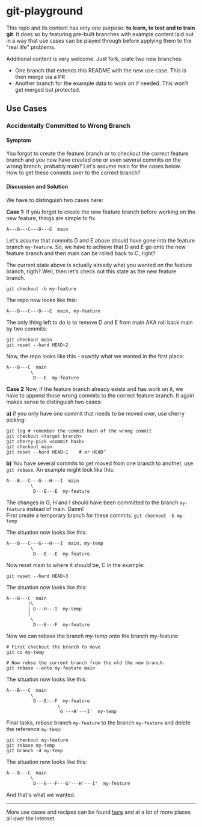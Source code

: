 # git-playground

This repo and its content has only one purpose: **to learn, to test and to
train git**. It does so by featuring pre-built branches with example content
laid out in a way that use cases can be played through before applying them to
the "real life" problems.

Additional content is very welcome. Just fork, crate two new branches:

* One branch that extends this README with the new use case. This is then merge
  via a PR
* Another branch for the example data to work on if needed. This won't get merged
  but protected.

## Use Cases

### Accidentally Committed to Wrong Branch

#### Symptom

You forgot to create the feature branch or to checkout the correct feature
branch and you now have created one or even several commits on the wrong branch,
probably main? Let's assume main for the cases below.  
How to get these commits over to the correct branch?

#### Discussion and Solution

We have to distinguish two cases here:

**Case 1:** If you forgot to create the new feature branch before working on the
new feature, things are simple to fix.

    A---B---C---D---E  main

Let's assume that commits D and E above should have gone into the feature branch
`my-feature`. So, we have to achieve that D and E go onto the new feature branch
and then main can be rolled back to C, right?

The current state above is actually already what you wanted on the feature
branch, rigth? Well, then let's check out this state as the new feature branch.

    git checkout -b my-feature

The repo now looks like this:

    A---B---C---D---E  main, my-feature

The only thing left to do is to remove D and E from main AKA roll back main by
two commits:

    git checkout main
    git reset --hard HEAD~2

Now, the repo looks like this - exactly what we wanted in the first place:

    A---B---C  main
             \
              D---E  my-feature

**Case 2**
Now, if the feature branch already exists and has work on it, we have to
append those wrong commits to the correct feature branch. It again makes sense
to distinguish two cases:

**a)** if you only have one commit that needs to be moved over, use cherry
picking:

    git log # remember the commit hash of the wrong commit
    git checkout <target branch>
    git cherry-pick <commit hash>
    git checkout main
    git reset --hard HEAD~1    # or HEAD^

**b)** You have several commits to get moved from one branch to another, use
`git rebase`. An example might look like this:

    A---B---C---G---H---I  main
             \
              D---E---E  my-feature

The changes in G, H and I should have been committed to the branch `my-feature`
instead of main. Damn!  
First create a temporary branch for these commits: `git checkout -b my-temp`

The situation now looks like this:

    A---B---C---G---H---I  main, my-temp
             \
              D---E---E  my-feature

Now reset main to where it should be, C in the example:

    git reset --hard HEAD~3

The situation now looks like this:

    A---B---C  main
            |\
            | G---H---I  my-temp
            |
             \
              D---E---F  my-feature

Now we can rebase the branch my-temp onto the branch my-feature:

    # First checkout the branch to move
    git co my-temp

    # Now rebse the current branch from the old the new branch:
    git rebase --onto my-feature main

The situation now looks like this:

    A---B---C  main
             \
              D---E---F  my-feature
                       \
                        G'---H'---I'  my-temp

Final tasks, rebase branch `my-feature` to the branch `my-feature` and delete
the reference `my-temp`:

    git checkout my-feature
    git rebase my-temp
    git branch -d my-temp

The situation now looks like this:

    A---B---C  main
             \
              D---E---F---G'---H'---I'  my-feature

And that's what we wanted.

---

More use cases and recipes can be found
[here](https://michael.rollis.ch/myitjournal/gitandco/gitrecipes/#damn-i-branched-off-wrong-parent-branch)
and at a lot of more places all over the internet.
